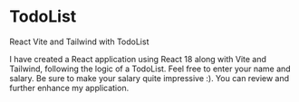 # TodoList
React Vite and Tailwind with TodoList

I have created a React application using React 18 along with Vite and Tailwind, following the logic of a TodoList. 
Feel free to enter your name and salary. Be sure to make your salary quite impressive :). 
You can review and further enhance my application.
